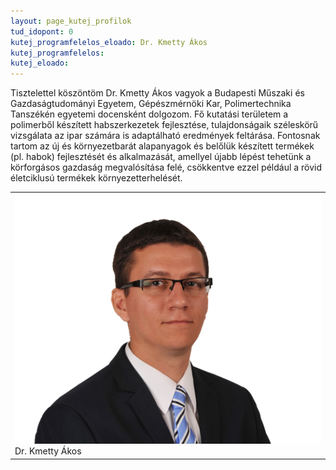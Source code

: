 ```yaml
---
layout: page_kutej_profilok
tud_idopont: 0
kutej_programfelelos_eloado: Dr. Kmetty Ákos
kutej_programfelelos: 
kutej_eloado:
---
```



Tisztelettel köszöntöm Dr. Kmetty Ákos vagyok a Budapesti Műszaki és Gazdaságtudományi Egyetem, Gépészmérnöki Kar, Polimertechnika Tanszékén egyetemi docensként dolgozom. Fő kutatási területem a polimerből készített habszerkezetek fejlesztése, tulajdonságaik széleskörű vizsgálata az ipar számára is adaptálható eredmények feltárása. Fontosnak tartom az új és környezetbarát alapanyagok és belőlük készített termékek (pl. habok) fejlesztését és alkalmazását, amellyel újabb lépést tehetünk a körforgásos gazdaság megvalósítása felé, csökkentve ezzel például a rövid életciklusú termékek környezetterhelését.

 <table class="picture">
<tr>
<td>

<div class="gallery">
    <img src="images/kmetty_akos.jpg" max-width="250" max-height="200">
  <div class="desc">Dr. Kmetty Ákos</div>
</div>

</td>
</tr>
</table>
